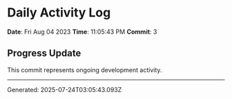 # Daily Activity Log

**Date**: Fri Aug 04 2023
**Time**: 11:05:43 PM
**Commit**: 3

## Progress Update

This commit represents ongoing development activity.

---
Generated: 2025-07-24T03:05:43.093Z
